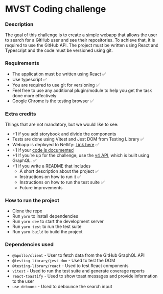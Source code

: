 # MVST Coding challenge

### Description

The goal of this challenge is to create a simple webapp that allows the user to search for a GitHub user and see their repositories. To achieve that, it is required to use the GitHub API.
The project must be written using React and Typescript and the code must be versioned using git.

### Requirements

- The application must be written using React ✅
- Use typescript ✅
- You are required to use git for versioning ✅
- Feel free to use any additional plugin/module to help you get the task done more
  effectively
- Google Chrome is the testing browser ✅

### Extra credits

Things that are not mandatory, but we would like to see:

- +1 if you add storybook and divide the components
- Tests are done using Vitest and Jest DOM from Testing Library ✅
- Webapp is deployed to Netlify: <a href="https://mvst-adams-challenge.netlify.app/">Link here</a> ✅
- +1 If your [code is documented](https://google.github.io/styleguide/jsguide.html#jsdoc)
- +1 If you’re up for the challenge, use the [v4 API](https://docs.github.com/en/graphql), which is built using GraphQL. ✅
- +1 If you write a README that includes
  - A short description about the project ✅
  - Instructions on how to run it ✅
  - Instructions on how to run the test suite ✅
  - Future improvements

### How to run the project

- Clone the repo
- Run `yarn` to install dependencies
- Run `yarn dev` to start the development server
- Run `yarn test` to run the test suite
- Run `yarn build` to build the project

### Dependencies used

- `@apollo/client` - User to fetch data from the GitHub GraphQL API
- `@testing-library/jest-dom` - Used to test the DOM
- `@testing-library/react` - Used to test React components
- `vitest` - Used to run the test suite and generate coverage reports
- `react-toastify` - Used to show toast messages and provide information to the user
- `use-debounc` - Used to debounce the search input
